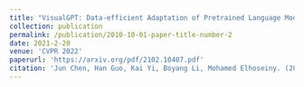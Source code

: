 ```yaml
---
title: "VisualGPT: Data-efficient Adaptation of Pretrained Language Models for Image Captioning"
collection: publication
permalink: /publication/2010-10-01-paper-title-number-2
date: 2021-2-20
venue: 'CVPR 2022'
paperurl: 'https://arxiv.org/pdf/2102.10407.pdf'
citation: 'Jun Chen, Han Guo, Kai Yi, Boyang Li, Mohamed Elhoseiny. (2021). &quot;VisualGPT: Data-efficient Adaptation of Pretrained Language Models for Image Captioning&quot; <i>arXiv</i>.'
---
```

